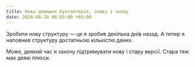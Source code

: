 ```yaml
---
title: Нова домашня бухгалтерія, знову і знову
date: 2020-08-20 06:03:00 +03:00
---
```


Зробити нову структуру — це я зробив декілька днів назад. А тепер я наповнив структуру достатньою кількістю даних.

Може, деякий час я захочу підтримувати нову і стару версії. Стара теж має деякі плюси.